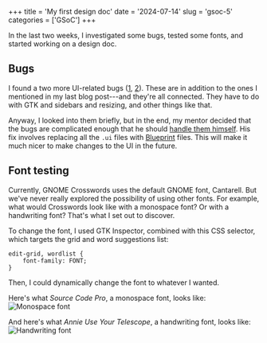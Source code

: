 +++
title      = 'My first design doc'
date       = '2024-07-14'
slug       = 'gsoc-5'
categories = ['GSoC']
+++

In the last two weeks, I investigated some bugs, tested some fonts, and started working on a design doc.


## Bugs

I found a two more UI-related bugs ([1](https://gitlab.gnome.org/jrb/crosswords/-/issues/280), [2](https://gitlab.gnome.org/jrb/crosswords/-/issues/282)). These are in addition to the ones I mentioned in my last blog post---and they're all connected. They have to do with GTK and sidebars and resizing, and other things like that. 

Anyway, I looked into them briefly, but in the end, my mentor decided that the bugs are complicated enough that he should [handle them himself](https://gitlab.gnome.org/jrb/crosswords/-/merge_requests/258). His fix involves replacing all the `.ui` files with [Blueprint](https://gitlab.gnome.org/GNOME/blueprint-compiler) files. This will make it much nicer to make changes to the UI in the future.


## Font testing

Currently, GNOME Crosswords uses the default GNOME font, Cantarell. But we've never really explored the possibility of using other fonts. For example, what would Crosswords look like with a monospace font? Or with a handwriting font? That's what I set out to discover.

To change the font, I used GTK Inspector, combined with this CSS selector, which targets the grid and word suggestions list:
```
edit-grid, wordlist {
    font-family: FONT;
}
```
Then, I could dynamically change the font to whatever I wanted.

Here's what *Source Code Pro*, a monospace font, looks like:
![Monospace font](https://victorma.ca/posts/gsoc-5/monospace.png)

And here's what *Annie Use Your Telescope*, a handwriting font, looks like:
![Handwriting font](https://victorma.ca/posts/gsoc-5/handwriting.png)
